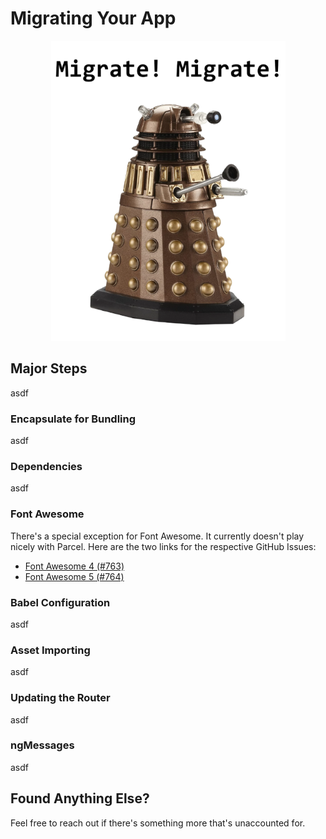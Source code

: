# Migrating Your App

<p align="center">
  <img alt="dalek shouting 'migrate! migrate!'" src="migrate.png">
</p>

## Major Steps

asdf

### Encapsulate for Bundling

asdf

### Dependencies

asdf

### Font Awesome

There's a special exception for Font Awesome. It currently doesn't play nicely with Parcel. Here are the two links for the respective GitHub Issues:

- [Font Awesome 4 (\#763)](https://github.com/parcel-bundler/parcel/issues/763)
- [Font Awesome 5 (\#764)](https://github.com/parcel-bundler/parcel/issues/764)

### Babel Configuration

asdf

### Asset Importing

asdf

### Updating the Router

asdf

### ngMessages

asdf

## Found Anything Else?

Feel free to reach out if there's something more that's unaccounted for.